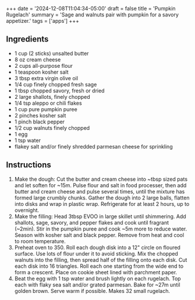 +++
date = '2024-12-08T11:04:34-05:00'
draft = false
title = 'Pumpkin Rugelach'
summary = 'Sage and walnuts pair with pumpkin for a savory appetizer.'
tags = ['apps']
+++
## Ingredients

- 1 cup (2 sticks) unsalted butter
- 8 oz cream cheese
- 2 cups all-purpose flour
- 1 teaspoon kosher salt
- 3 tbsp extra virgin olive oil
- 1/4 cup finely chopped fresh sage
- 1 tbsp chopped savory, fresh or dried
- 2 large shallots, finely chopped
- 1/4 tsp aleppo or chili flakes
- 1 cup pure pumpkin puree
- 2 pinches kosher salt
- 1 pinch black pepper
- 1/2 cup walnuts finely chopped
- 1 egg
- 1 tsp water
- flakey salt and/or finely shredded parmesan cheese for sprinkling

## Instructions

1. Make the dough: Cut the butter and cream cheese into ~tbsp sized pats and let soften for ~15m. Pulse flour and salt in food processer, then add butter and cream cheese and pulse several times, until the mixture has formed large crumbly chunks. Gather the dough into 2 large balls, flatten into disks and wrap in plastic wrap. Refrigerate for at least 2 hours, up to overnight.
2. Make the filling: Head 3tbsp EVOO in large skillet until shimmering. Add shallots, sage, savory, and pepper flakes and cook until fragrant (~2min). Stir in the pumpkin puree and cook ~5m more to reduce water. Season with kosher salt and black pepper. Remove from heat and cool to room temperature. 
3. Preheat oven to 350. Roll each dough disk into a 12" circle on floured surface. Use lots of flour under it to avoid sticking. Mix the chopped walnuts into the filling, then spread half of the filling onto each disk. Cut each disk into 16 triangles. Roll each one starting from the wide end to form a crescent. Place on cookie sheet lined with parchment paper.
4. Beat the egg with 1 tsp water and brush lightly on each rugelach. Top each with flaky sea salt and/or grated parmesan. Bake for ~27m until golden brown. Serve warm if possible. Makes 32 small rugelach.
